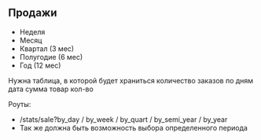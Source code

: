 ## Продажи
- Неделя
- Месяц
- Квартал (3 мес)
- Полугодие (6 мес)
- Год (12 мес)

Нужна таблица, в которой будет храниться количество заказов по дням
дата сумма товар кол-во

Роуты:
- /stats/sale?by_day / by_week / by_quart / by_semi_year / by_year
- Так же должна быть возможность выбора определенного периода


